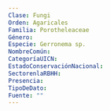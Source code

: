 ```yaml
---
Clase: Fungi
Orden: Agaricales
Familia: Porotheleaceae
Género: 
Especie: Gerronema sp.
NombreComún: 
CategoríaUICN: 
EstadoConservaciónNacional: 
SectorenlaRBHH: 
Presencia: 
TipoDeDato: 
Fuente: ""
---
```

